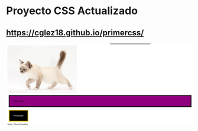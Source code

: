# Proyecto CSS Actualizado

## https://cglez18.github.io/primercss/
<img src="https://github.com/Cglez18/primercss/blob/main/cssactualizado.png">
